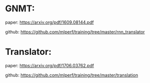 # GNMT: 
paper: https://arxiv.org/pdf/1609.08144.pdf 

github: https://github.com/mlperf/training/tree/master/rnn_translator


# Translator:
paper: https://arxiv.org/pdf/1706.03762.pdf

github: https://github.com/mlperf/training/tree/master/translation
